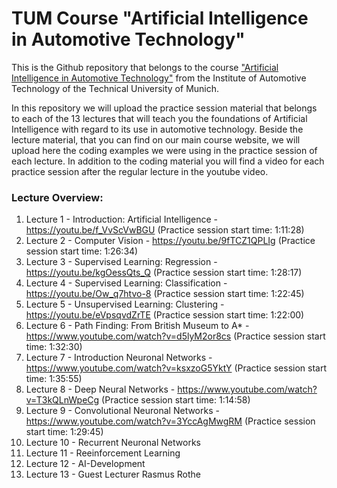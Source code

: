 # TUM Course "Artificial Intelligence in Automotive Technology"
This is the Github repository that belongs to the course ["Artificial Intelligence in Automotive Technology"](https://www.ftm.mw.tum.de/index.php?id=1613&L=1) from the Institute of Automotive Technology of the Technical University of Munich.

In this repository we will upload the practice session material that belongs to each of the 13 lectures that will teach you the foundations of Artificial Intelligence with regard to its use in automotive technology. Beside the lecture material, that you can find on our main course website, we will upload here the coding examples we were using in the practice session of each lecture. In addition to the coding material you will find a video for each practice session after the regular lecture in the youtube video.

### Lecture Overview:
1. Lecture 1 - Introduction: Artificial Intelligence - https://youtu.be/f_VvScVwBGU (Practice session start time: 1:11:28)
2. Lecture 2 - Computer Vision - https://youtu.be/9fTCZ1QPLIg (Practice session start time: 1:26:34)
3. Lecture 3 - Supervised Learning: Regression - https://youtu.be/kgOessQts_Q (Practice session start time: 1:28:17)
4. Lecture 4 - Supervised Learning: Classification - https://youtu.be/Ow_q7htvo-8 (Practice session start time: 1:22:45)
5. Lecture 5 - Unsupervised Learning: Clustering - https://youtu.be/eVpsqvdZrTE (Practice session start time: 1:22:00)
6. Lecture 6 - Path Finding: From British Museum to A* - https://www.youtube.com/watch?v=d5lyM2or8cs (Practice session start time: 1:32:30)
7. Lecture 7 - Introduction Neuronal Networks - https://www.youtube.com/watch?v=ksxzoG5YktY (Practice session start time: 1:35:55)
8. Lecture 8 - Deep Neural Networks - https://www.youtube.com/watch?v=T3kQLnWpeCg (Practice session start time: 1:14:58)
9. Lecture 9 - Convolutional Neuronal Networks - https://www.youtube.com/watch?v=3YccAgMwgRM (Practice session start time: 1:29:45)
10. Lecture 10 - Recurrent Neuronal Networks
11. Lecture 11 - Reeinforcement Learning
12. Lecture 12 - AI-Development
13. Lecture 13 - Guest Lecturer Rasmus Rothe
